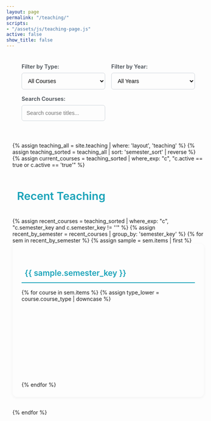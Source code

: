 ```yaml
---
layout: page
permalink: "/teaching/"
scripts:
- "/assets/js/teaching-page.js"
active: false
show_title: false
---
```

<div class="teaching-page">
  <div id="courseFocusBar" class="course-focus-bar" style="display: none;">
    <button id="backToAllCourses" class="back-to-all-btn">
      <i class="fas fa-arrow-left"></i> Back to all courses
    </button>
  </div>
  
  <!-- Filter Controls -->
  <div class="filter-controls">
    <div class="filter-group">
      <label for="courseTypeFilter">Filter by Type:</label>
      <select id="courseTypeFilter" class="filter-select">
        <option value="all">All Courses</option>
        <option value="vorlesung">Lectures</option>
        <option value="seminar">Seminars</option>
        <option value="proseminar">Proseminars</option>
        <option value="hauptseminar">Hauptseminars</option>
      </select>
    </div>
    <div class="filter-group">
      <label for="yearFilter">Filter by Year:</label>
      <select id="yearFilter" class="filter-select">
        <option value="all">All Years</option>
        {% assign teaching_all = site.teaching | where: 'layout', 'teaching' %}
        {% assign years = teaching_all | map: 'semester_year' | compact | uniq | sort | reverse %}
        {% for y in years %}
        {% if y %}<option value="{{ y }}">{{ y }}</option>{% endif %}
        {% endfor %}
      </select>
    </div>
    <div class="filter-group">
      <label for="searchFilter">Search Courses:</label>
      <input type="text" id="searchFilter" class="filter-input" placeholder="Search course titles...">
    </div>
  </div>

  {% assign teaching_all = site.teaching | where: 'layout', 'teaching' %}
  {% assign teaching_sorted = teaching_all | sort: 'semester_sort' | reverse %}
  {% assign current_courses = teaching_sorted | where_exp: "c", "c.active == true or c.active == 'true'" %}

  <!-- Recent Teaching (auto) -->
  <div class="teaching-section recent-section">
    <h3 class="section-title recent-title">
      <i class="fas fa-clock"></i> Recent Teaching
    </h3>
    {% assign recent_courses = teaching_sorted | where_exp: "c", "c.semester_key and c.semester_key != ''" %}
    {% assign recent_by_semester = recent_courses | group_by: 'semester_key' %}
    {% for sem in recent_by_semester %}
      {% assign sample = sem.items | first %}
      <div class="semester-group" data-period="recent" data-semester="{{ sample.semester_key }}">
        <h4 class="semester-title recent-semester">
          <i class="fas fa-calendar-alt"></i> {{ sample.semester_key }}
        </h4>
        <ul class="course-list">
          {% for course in sem.items %}
            {% assign type_lower = course.course_type | downcase %}
            <li class="course-item" data-type="{{ type_lower }}" data-year="{{ course.semester_year }}" {% if course.external_url %}data-course-url="{{ course.external_url }}" data-external="true"{% endif %}>
              <span class="course-badge {{ type_lower }}">
                {% if type_lower == 'vorlesung' %}<i class="fas fa-chalkboard-teacher"></i> Vorlesung{% elsif type_lower == 'hauptseminar' %}<i class="fas fa-graduation-cap"></i> Hauptseminar{% elsif type_lower == 'proseminar' %}<i class="fas fa-book-open"></i> Proseminar{% else %}<i class="fas fa-users"></i> {{ course.course_type }}{% endif %}
              </span>
              <span class="course-title">{{ course.title }}</span>
              {% if course.instructor %}<span class="instructors">({{ course.instructor }})</span>{% endif %}
              {% if course.external_url %}
                <a class="external-link-btn" href="{{ course.external_url }}" target="_blank" rel="noopener" title="Open external site" aria-label="Open external site">
                  <i class="fas fa-external-link-alt"></i>
                </a>
              {% endif %}
              <button class="course-expand-btn" aria-expanded="false" title="Show details" tabindex="-1" disabled aria-disabled="true">
                <i class="fas fa-chevron-down"></i>
              </button>
              <div class="course-details" style="display: none;">
                <div class="course-details-inner">
                  <div class="course-meta">
                    <span class="meta-item"><i class="fas fa-tag"></i> {{ course.course_type }}</span>
                    {% if course.semester_key %}<span class="meta-item"><i class="fas fa-calendar"></i> {{ course.semester_key }}</span>{% endif %}
                    {% if course.language %}<span class="meta-item"><i class="fas fa-language"></i> {{ course.language }}</span>{% endif %}
                  </div>
                  {% if course.description %}
                  <div class="course-description">{{ course.description }}</div>
                  {% endif %}
                  {% if course.content %}
                  <div class="course-full-content">{{ course.content }}</div>
                  {% endif %}
                  {% if course.links and course.links.size > 0 %}
                  <div class="course-links">
                    <div class="links-title"><i class="fas fa-paperclip"></i> Resources</div>
                    <ul>
                      {% for link in course.links %}
                        {% if link.url %}
                        <li>
                          <a href="{{ link.url }}" target="_blank" rel="noopener">
                            {% if link.label %}{{ link.label }}{% else %}{{ link.url }}{% endif %}
                          </a>
                        </li>
                        {% endif %}
                      {% endfor %}
                    </ul>
                  </div>
                  {% endif %}
                  <div class="course-actions">
                    {% if course.external_url %}
                      <a class="open-course-page" href="{{ course.external_url }}" target="_blank" rel="noopener">
                        <i class="fas fa-external-link-alt"></i> Open external site
                      </a>
                    {% endif %}
                  </div>
                </div>
              </div>
            </li>
          {% endfor %}
        </ul>
      </div>
    {% endfor %}
  </div>


  
</div>

<!-- Enhanced CSS and JavaScript -->
<style>
.teaching-page {
  width: 100%;
  margin: 0;
  padding: 0 1rem;
}

  .semester-filter-bar {
    margin: 0 0 1rem 0;
  }

  .back-to-all-btn {
    display: inline-flex;
    align-items: center;
    gap: 0.5rem;
    padding: 0.5rem 0.9rem;
    background: var(--bg-primary);
    border: 1px solid var(--border-color);
    border-radius: 6px;
    cursor: pointer;
  }

/* Filter Controls */
.filter-controls {
  background: var(--bg-primary) !important;
  border: 1px solid var(--border-color) !important;
  box-shadow: var(--shadow-sm) !important;
  border-radius: 12px !important;
  border-bottom: 0 !important;
  padding: 1.5rem;
  margin-bottom: 2rem;
  display: grid;
  grid-template-columns: repeat(auto-fit, minmax(200px, 1fr));
  gap: 1rem;
}

.filter-group {
  display: flex;
  flex-direction: column;
  gap: 0.5rem;
}

.filter-group label {
  font-weight: 600;
  color: #495057;
  font-size: 0.9rem;
}

.filter-select, .filter-input {
  padding: 0.75rem;
  border: 1px solid #ced4da;
  border-radius: 6px;
  font-size: 0.9rem;
  background: var(--bg-primary);
  transition: all 0.2s ease;
}

.filter-select:focus, .filter-input:focus {
  outline: none;
  border-color: #667eea;
  box-shadow: 0 0 0 3px rgba(102, 126, 234, 0.1);
}

/* Section Styles */
.teaching-section {
  margin-bottom: 3rem;
}

.section-title {
  font-size: 1.8rem;
  font-weight: 600;
  margin-bottom: 1.5rem;
  padding: 1rem 0;
  border-bottom: 3px solid var(--primary);
  display: flex;
  align-items: center;
  gap: 0.75rem;
  transition: all 0.3s ease;
}

.section-title i {
  font-size: 1.2rem;
}

.current-title {
  color: #28a745;
  border-bottom-color: #28a745;
}

.recent-title {
  color: #17a2b8;
  border-bottom-color: #17a2b8;
}

.historical-title {
  color: #6c757d;
  border-bottom-color: #6c757d;
}

/* Semester Groups */
.semester-group {
  margin-bottom: 2rem;
  padding: 1.5rem;
  background: var(--bg-primary);
  border-radius: 12px;
  border: 1px solid var(--border-color);
  box-shadow: 0 2px 8px rgba(0,0,0,0.05);
  transition: all 0.3s ease;
}

.semester-group:hover {
  box-shadow: 0 4px 16px rgba(0,0,0,0.1);
  transform: translateY(-2px);
}

.semester-title {
  font-size: 1.3rem;
  font-weight: 600;
  margin-bottom: 1rem;
  padding: 0.75rem 0;
  border-bottom: 2px solid;
  display: flex;
  align-items: center;
  gap: 0.5rem;
  cursor: pointer;
}

.current-semester {
  color: #28a745;
  border-bottom-color: #28a745;
}

.recent-semester {
  color: #17a2b8;
  border-bottom-color: #17a2b8;
}

.historical-semester {
  color: #6c757d;
  border-bottom-color: #6c757d;
}

/* Course Lists */
.course-list {
  list-style: none;
  padding: 0;
  margin: 0;
}

.course-item {
  background: #f8f9fa;
  margin: 0.75rem 0;
  padding: 1rem 1.5rem;
  border-radius: 8px;
  border-left: 4px solid #667eea;
  transition: all 0.3s ease;
  display: flex;
  align-items: center;
  gap: 1rem;
  flex-wrap: wrap;
  animation: fadeInUp 0.6s ease forwards;
  opacity: 0;
  transform: translateY(20px);
  cursor: pointer;
}

.course-item:hover {
  background: #e3f2fd;
  transform: translateX(5px);
  box-shadow: 0 4px 12px rgba(102, 126, 234, 0.15);
}

.course-item:nth-child(1) { animation-delay: 0.1s; }
.course-item:nth-child(2) { animation-delay: 0.2s; }
.course-item:nth-child(3) { animation-delay: 0.3s; }
.course-item:nth-child(4) { animation-delay: 0.4s; }

.course-item.hidden {
  display: none;
}

/* Focus-mode visibility control (kept separate from filter .hidden) */
.course-item.focus-hidden,
.semester-group.focus-hidden {
  display: none;
}

/* Course Badges */
.course-badge {
  display: inline-flex;
  align-items: center;
  gap: 0.5rem;
  padding: 0.4rem 0.8rem;
  border-radius: 20px;
  font-size: 0.8rem;
  font-weight: 600;
  white-space: nowrap;
  box-shadow: 0 2px 4px rgba(0,0,0,0.1);
  cursor: pointer;
  transition: transform 0.2s ease;
}

.course-badge:hover {
  transform: scale(1.05);
}

.course-badge.seminar { background: #e8f5e8; color: #1b5e20; border: 1px solid #a5d6a7; }
.course-badge.vorlesung { background: #eaeef7; color: #0d47a1; border: 1px solid #93b3e3; }
.course-badge.proseminar { background: #fff3e0; color: #e65100; border: 1px solid #ffb74d; }
.course-badge.hauptseminar { background: #fce4ec; color: #880e4f; border: 1px solid #f48fb1; }

/* Course Links */
.course-link {
  color: #111;
  text-decoration: none;
  font-weight: 500;
  flex: 1;
  min-width: 200px;
  transition: color 0.2s ease;
}

.course-link:hover {
  color: #000;
  text-decoration: underline;
}

/* Non-clickable course title */
.course-title {
  color: #111;
  font-weight: 500;
  flex: 1;
  min-width: 200px;
}

  .course-expand-btn {
    margin-left: auto;
    background: transparent;
    border: 1px dashed var(--border-color);
    border-radius: 6px;
    padding: 0.3rem 0.55rem;
    cursor: default;
    pointer-events: none;
  }

  .course-details {
    flex-basis: 100%;
    background: var(--bg-primary);
    border: 1px solid var(--border-color);
    border-radius: 8px;
    margin-top: 0.75rem;
    padding: 0.9rem 1rem;
  }

  .course-meta {
    display: flex;
    gap: 0.75rem;
    flex-wrap: wrap;
    color: #6c757d;
    font-size: 0.9rem;
    margin-bottom: 0.4rem;
  }

  .course-actions {
    margin-top: 0.5rem;
  }

  .open-course-page {
    display: inline-flex;
    align-items: center;
    gap: 0.4rem;
    text-decoration: none;
    color: #2980b9;
    font-weight: 500;
  }

.instructors {
  color: #6c757d;
  font-size: 0.9rem;
  font-style: italic;
  white-space: nowrap;
}

/* Historical Content - Always Visible */
.historical-content {
  /* Remove max-height and overflow restrictions */
}

.historical-note {
  background: #fff3cd;
  border: 1px solid #ffeaa7;
  border-radius: 8px;
  padding: 1rem;
  margin-top: 1rem;
  color: #856404;
}

.historical-note p {
  margin: 0;
  display: flex;
  align-items: center;
  gap: 0.5rem;
}

/* Footer */
.teaching-footer {
  background: #f8f9fa;
  border-top: 3px solid #667eea;
  margin: 3rem -2rem -2rem -2rem;
  padding: 2rem;
  border-radius: 15px 15px 0 0;
}

/* Dark mode cleanup for neutral surfaces */
[data-theme="dark"] .semester-group,
body.dark-mode .semester-group {
  background: #0f1115;
  border-color: #1f232b;
}

[data-theme="dark"] .course-item,
body.dark-mode .course-item {
  background: #0b0d11;
}

.footer-content {
  max-width: 800px;
  margin: 0 auto;
  display: grid;
  grid-template-columns: 2fr 1fr;
  gap: 2rem;
  align-items: start;
}

.contact-info h3 {
  color: #2c3e50;
  margin-bottom: 1rem;
  font-size: 1.2rem;
  display: flex;
  align-items: center;
  gap: 0.5rem;
}

.contact-info p {
  margin: 0.5rem 0;
  color: #555;
}

.contact-info a {
  color: #3498db;
  text-decoration: none;
}

.contact-info a:hover {
  text-decoration: underline;
}

.last-update {
  text-align: right;
  color: #7f8c8d;
  font-size: 0.9rem;
}

.last-update p {
  display: flex;
  align-items: center;
  gap: 0.5rem;
  justify-content: flex-end;
}

/* Responsive Design */
@media (max-width: 768px) {
  .teaching-intro h2 {
    font-size: 2rem;
  }
  
  .filter-controls {
    grid-template-columns: 1fr;
  }
  
  .course-item {
    flex-direction: column;
    align-items: flex-start;
    gap: 0.5rem;
  }
  
  .course-badge {
    align-self: flex-start;
  }
  
  .footer-content {
    grid-template-columns: 1fr;
    text-align: center;
  }
  
  .last-update {
    text-align: center;
  }
  
  .last-update p {
    justify-content: center;
  }
}

@media (max-width: 480px) {
  .course-badge {
    font-size: 0.7rem;
    padding: 0.3rem 0.6rem;
  }
  
  .course-link, .course-title {
    min-width: auto;
  }
    .course-expand-btn {
      align-self: flex-start;
      margin-left: 0;
    }
}

/* Animation for course items */
@keyframes fadeInUp {
  to {
    opacity: 1;
    transform: translateY(0);
  }
}

/* Hidden class for filtering */
.semester-group.hidden {
  display: none;
}

.course-focus-bar {
  margin: 0 0 1rem 0;
}

[data-theme="dark"] .filter-controls,
body.dark-mode .filter-controls {
  border-bottom: 0 !important;
}

[data-theme="dark"] .section-title,
body.dark-mode .section-title {
  border-bottom: 3px solid #111 !important;
}
</style>

<!-- page-level inline script removed to avoid conflicts; global assets/js/teaching-page.js handles behavior -->
